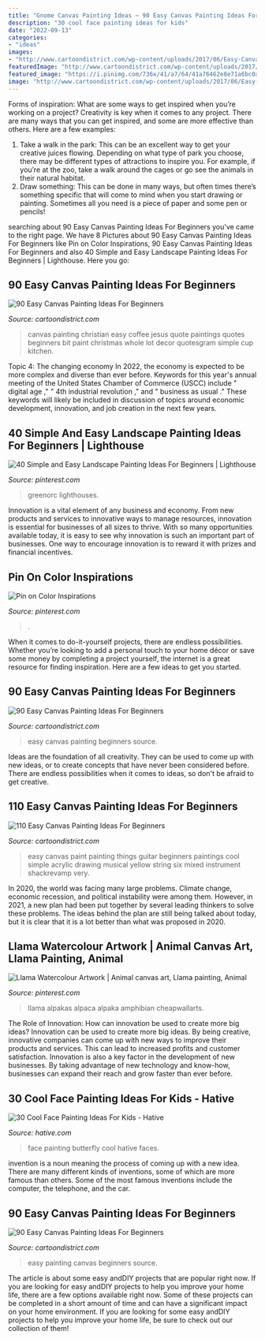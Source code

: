 ```yaml
---
title: "Gnome Canvas Painting Ideas ~ 90 Easy Canvas Painting Ideas For Beginners"
description: "30 cool face painting ideas for kids"
date: "2022-09-13"
categories:
- "ideas"
images:
- "http://www.cartoondistrict.com/wp-content/uploads/2017/06/Easy-Canvas-Painting-Ideas-For-Beginners29.jpg"
featuredImage: "http://www.cartoondistrict.com/wp-content/uploads/2017/06/Easy-Canvas-Painting-Ideas-For-Beginners18-1.jpg"
featured_image: "https://i.pinimg.com/736x/41/a7/64/41a76462e8e71a6bc0ade53b570663f6.jpg"
image: "http://www.cartoondistrict.com/wp-content/uploads/2017/06/Easy-Canvas-Painting-Ideas-For-Beginners29.jpg"
---
```



Forms of inspiration: What are some ways to get inspired when you’re working on a project?
Creativity is key when it comes to any project. There are many ways that you can get inspired, and some are more effective than others. Here are a few examples: 
1. Take a walk in the park: This can be an excellent way to get your creative juices flowing. Depending on what type of park you choose, there may be different types of attractions to inspire you. For example, if you’re at the zoo, take a walk around the cages or go see the animals in their natural habitat. 
2. Draw something: This can be done in many ways, but often times there’s something specific that will come to mind when you start drawing or painting. Sometimes all you need is a piece of paper and some pen or pencils!

	

		
searching about 90 Easy Canvas Painting Ideas For Beginners you've came to the right page. We have 8 Pictures about 90 Easy Canvas Painting Ideas For Beginners like Pin on Color Inspirations, 90 Easy Canvas Painting Ideas For Beginners and also 40 Simple and Easy Landscape Painting Ideas For Beginners | Lighthouse. Here you go:
		
    
## 90 Easy Canvas Painting Ideas For Beginners

<img loading=lazy src="http://www.cartoondistrict.com/wp-content/uploads/2017/06/Easy-Canvas-Painting-Ideas-For-Beginners18-1.jpg" onerror="this.onerror=null;this.src='https://tse4.mm.bing.net/th?id=OIP.Yiii7_mrYuz84EwP6aw7jwHaJ4&amp;pid=15.1';" alt="90 Easy Canvas Painting Ideas For Beginners">

_Source: cartoondistrict.com_

>canvas painting christian easy coffee jesus quote paintings quotes beginners bit paint christmas whole lot decor quotesgram simple cup kitchen. 

	

Topic 4: The changing economy
In 2022, the economy is expected to be more complex and diverse than ever before. Keywords for this year's annual meeting of the United States Chamber of Commerce (USCC) include " digital age ," " 4th industrial revolution ," and " business as usual ." 
These keywords will likely be included in discussion of topics around economic development, innovation, and job creation in the next few years.

    
## 40 Simple And Easy Landscape Painting Ideas For Beginners | Lighthouse

<img loading=lazy src="https://i.pinimg.com/736x/41/a7/64/41a76462e8e71a6bc0ade53b570663f6.jpg" onerror="this.onerror=null;this.src='https://tse4.mm.bing.net/th?id=OIP.rh3QjvddlhfKKDvgs2naTAHaK1&amp;pid=15.1';" alt="40 Simple and Easy Landscape Painting Ideas For Beginners | Lighthouse">

_Source: pinterest.com_

>greenorc lighthouses. 

	

Innovation is a vital element of any business and economy. From new products and services to innovative ways to manage resources, innovation is essential for businesses of all sizes to thrive. With so many opportunities available today, it is easy to see why innovation is such an important part of businesses. One way to encourage innovation is to reward it with prizes and financial incentives.

    
## Pin On Color Inspirations

<img loading=lazy src="https://i.pinimg.com/736x/c0/6f/cf/c06fcffe12c9487507159c51bbc2de67.jpg" onerror="this.onerror=null;this.src='https://tse2.mm.bing.net/th?id=OIP.hmQKwYVuLxg2ynsWtRGKfwHaJ4&amp;pid=15.1';" alt="Pin on Color Inspirations">

_Source: pinterest.com_

>. 

	

When it comes to do-it-yourself projects, there are endless possibilities. Whether you’re looking to add a personal touch to your home décor or save some money by completing a project yourself, the internet is a great resource for finding inspiration. Here are a few ideas to get you started.

    
## 90 Easy Canvas Painting Ideas For Beginners

<img loading=lazy src="http://www.cartoondistrict.com/wp-content/uploads/2017/06/Easy-Canvas-Painting-Ideas-For-Beginners11-1.jpg" onerror="this.onerror=null;this.src='https://tse4.mm.bing.net/th?id=OIP.NwC7gf8JImQJouFas_nQawHaNJ&amp;pid=15.1';" alt="90 Easy Canvas Painting Ideas For Beginners">

_Source: cartoondistrict.com_

>easy canvas painting beginners source. 

	

Ideas are the foundation of all creativity. They can be used to come up with new ideas, or to create concepts that have never been considered before. There are endless possibilities when it comes to ideas, so don't be afraid to get creative.

    
## 110 Easy Canvas Painting Ideas For Beginners

<img loading=lazy src="http://www.cartoondistrict.com/wp-content/uploads/2017/06/Easy-Canvas-Painting-Ideas-For-Beginners29.jpg" onerror="this.onerror=null;this.src='https://tse4.mm.bing.net/th?id=OIP.QMaIBVW1rbOY_X0HlxaspgHaLb&amp;pid=15.1';" alt="110 Easy Canvas Painting Ideas For Beginners">

_Source: cartoondistrict.com_

>easy canvas paint painting things guitar beginners paintings cool simple acrylic drawing musical yellow string six mixed instrument shackrevamp very. 

	

In 2020, the world was facing many large problems. Climate change, economic recession, and political instability were among them. However, in 2021, a new plan had been put together by several leading thinkers to solve these problems. The ideas behind the plan are still being talked about today, but it is clear that it is a lot better than what was proposed in 2020.

    
## Llama Watercolour Artwork | Animal Canvas Art, Llama Painting, Animal

<img loading=lazy src="https://i.pinimg.com/736x/08/be/2c/08be2ca861bfef0fb3527d014234025a.jpg" onerror="this.onerror=null;this.src='https://tse3.mm.bing.net/th?id=OIP.yBKP0Szju0LklehP7MMApQHaLK&amp;pid=15.1';" alt="Llama Watercolour Artwork | Animal canvas art, Llama painting, Animal">

_Source: pinterest.com_

>llama alpakas alpaca alpaka amphibian cheapwallarts. 

	

The Role of Innovation: How can innovation be used to create more big ideas?
Innovation can be used to create more big ideas. By being creative, innovative companies can come up with new ways to improve their products and services. This can lead to increased profits and customer satisfaction. Innovation is also a key factor in the development of new businesses. By taking advantage of new technology and know-how, businesses can expand their reach and grow faster than ever before.

    
## 30 Cool Face Painting Ideas For Kids - Hative

<img loading=lazy src="https://hative.com/wp-content/uploads/2014/10/face-painting-ideas-for-kids/17-butterfly.jpg" onerror="this.onerror=null;this.src='https://tse3.mm.bing.net/th?id=OIP.9dmS64UcdOVJRvXp6jPL6AHaHa&amp;pid=15.1';" alt="30 Cool Face Painting Ideas For Kids - Hative">

_Source: hative.com_

>face painting butterfly cool hative faces. 

	

invention is a noun meaning the process of coming up with a new idea. There are many different kinds of inventions, some of which are more famous than others. Some of the most famous inventions include the computer, the telephone, and the car.

    
## 90 Easy Canvas Painting Ideas For Beginners

<img loading=lazy src="http://www.cartoondistrict.com/wp-content/uploads/2017/06/Easy-Canvas-Painting-Ideas-For-Beginners12-1.jpg" onerror="this.onerror=null;this.src='https://tse1.mm.bing.net/th?id=OIP.75JHrMYTB54gmcl77lgG1AHaJ4&amp;pid=15.1';" alt="90 Easy Canvas Painting Ideas For Beginners">

_Source: cartoondistrict.com_

>easy painting canvas beginners source. 

	

The article is about some easy andDIY projects that are popular right now.
If you are looking for easy andDIY projects to help you improve your home life, there are a few options available right now. Some of these projects can be completed in a short amount of time and can have a significant impact on your home environment. If you are looking for some easy andDIY projects to help you improve your home life, be sure to check out our collection of them!

